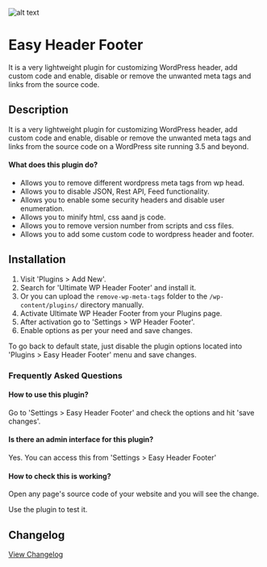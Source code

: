 ![alt text](https://ps.w.org/remove-wp-meta-tags/assets/banner-1544x500.png "Plugin Banner")

# Easy Header Footer #

It is a very lightweight plugin for customizing WordPress header, add custom code and enable, disable or remove the unwanted meta tags and links from the source code.

## Description ##

It is a very lightweight plugin for customizing WordPress header, add custom code and enable, disable or remove the unwanted meta tags and links from the source code on a WordPress site running 3.5 and beyond.

#### What does this plugin do?

* Allows you to remove different wordpress meta tags from wp head.
* Allows you to disable JSON, Rest API, Feed functionality.
* Allows you to enable some security headers and disable user enumeration.
* Allows you to minify html, css aand js code.
* Allows you to remove version number from scripts and css files.
* Allows you to add some custom code to wordpress header and footer.

## Installation ##

1. Visit 'Plugins > Add New'.
1. Search for 'Ultimate WP Header Footer' and install it.
1. Or you can upload the `remove-wp-meta-tags` folder to the `/wp-content/plugins/` directory manually.
1. Activate Ultimate WP Header Footer from your Plugins page.
1. After activation go to 'Settings > WP Header Footer'.
1. Enable options as per your need and save changes.

To go back to default state, just disable the plugin options located into 'Plugins > Easy Header Footer' menu and save changes.

### Frequently Asked Questions ###

#### How to use this plugin? ####

Go to 'Settings > Easy Header Footer' and check the options and hit 'save changes'.

#### Is there an admin interface for this plugin? ####

Yes. You can access this from 'Settings > Easy Header Footer'

#### How to check this is working? ####

Open any page's source code of your website and you will see the change.

Use the plugin to test it.

## Changelog ##
[View Changelog](CHANGELOG.md)
